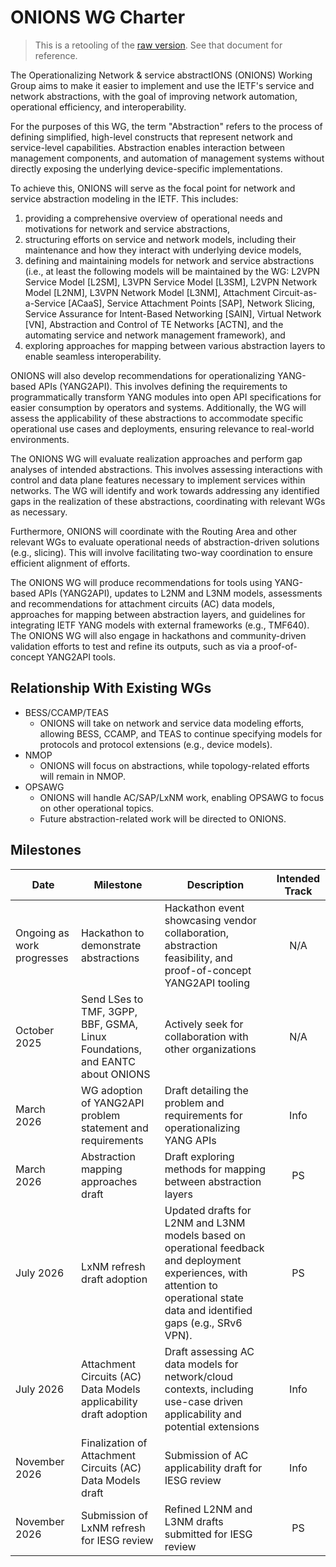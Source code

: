# ONIONS WG Charter

> This is a retooling of the [raw version](onions-raw.md).  See that document for reference.

The Operationalizing Network & service abstractIONS (ONIONS) Working Group aims to make it easier to implement and use the IETF's service and network abstractions, with the goal of improving network automation, operational efficiency, and interoperability.

For the purposes of this WG, the term "Abstraction" refers to the process of defining simplified, high-level constructs that represent network and service-level capabilities. Abstraction enables interaction between management components, and automation of management systems without directly exposing the underlying device-specific implementations.

To achieve this, ONIONS will serve as the focal point for network and service abstraction modeling in the IETF. This includes:

1. providing a comprehensive overview of operational needs and motivations for network and service abstractions,
1. structuring efforts on service and network models, including their maintenance and how they interact with underlying device models,
1. defining and maintaining models for network and service abstractions (i.e., at least the following models will be maintained by the WG: L2VPN Service Model \[L2SM], L3VPN Service Model \[L3SM], L2VPN Network Model \[L2NM], L3VPN Network Model \[L3NM], Attachment Circuit-as-a-Service \[ACaaS], Service Attachment Points \[SAP], Network Slicing, Service Assurance for Intent-Based Networking \[SAIN], Virtual Network \[VN], Abstraction and Control of TE Networks \[ACTN], and the automating service and network management framework), and
1. exploring approaches for mapping between various abstraction layers to enable seamless interoperability.

ONIONS will also develop recommendations for operationalizing YANG-based APIs (YANG2API). This involves defining the requirements to programmatically transform YANG modules into open API specifications for easier consumption by operators and systems. Additionally, the WG will assess the applicability of these abstractions to accommodate specific operational use cases and deployments, ensuring relevance to real-world environments.

The ONIONS WG will evaluate realization approaches and perform gap analyses of intended abstractions. This involves assessing interactions with control and data plane features necessary to implement services within networks. The WG will identify and work towards addressing any identified gaps in the realization of these abstractions, coordinating with relevant WGs as necessary.

Furthermore, ONIONS will coordinate with the Routing Area and other relevant WGs to evaluate operational needs of abstraction-driven solutions (e.g., slicing). This will involve facilitating two-way coordination to ensure efficient alignment of efforts.

The ONIONS WG will produce recommendations for tools using YANG-based APIs (YANG2API), updates to L2NM and L3NM models, assessments and recommendations for attachment circuits (AC) data models, approaches for mapping between abstraction layers, and guidelines for integrating IETF YANG models with external frameworks (e.g., TMF640). The ONIONS WG will also engage in hackathons and community-driven validation efforts to test and refine its outputs, such as via a proof-of-concept YANG2API tools.

## Relationship With Existing WGs

* BESS/CCAMP/TEAS
  * ONIONS will take on network and service data modeling efforts, allowing BESS, CCAMP, and TEAS to continue specifying models for protocols and protocol extensions (e.g., device models).
* NMOP
  * ONIONS will focus on abstractions, while topology-related efforts will remain in NMOP.
* OPSAWG
  * ONIONS will handle AC/SAP/LxNM work, enabling OPSAWG to focus on other operational topics.
  * Future abstraction-related work will be directed to ONIONS.

## Milestones

| Date                      | Milestone | Description | Intended Track |
|---------------------------|-----------| -------------|:--------------:|
| Ongoing as work progresses |Hackathon to demonstrate abstractions |Hackathon event showcasing vendor collaboration, abstraction feasibility, and proof-of-concept YANG2API tooling| N/A|
| October 2025              | Send LSes to TMF, 3GPP, BBF, GSMA, Linux Foundations, and EANTC about ONIONS | Actively seek for collaboration with other organizations|N/A| 
| March 2026                | WG adoption of YANG2API problem statement and requirements | Draft detailing the problem and requirements for operationalizing YANG APIs| Info|
| March 2026               |Abstraction mapping approaches draft |Draft exploring methods for mapping between abstraction layers| PS |
| July 2026                |LxNM refresh draft adoption |Updated drafts for L2NM and L3NM models based on operational feedback and deployment experiences, with attention to operational state data and identified gaps (e.g., SRv6 VPN).| PS|
| July 2026                |Attachment Circuits (AC) Data Models applicability draft adoption |Draft assessing AC data models for network/cloud contexts, including use-case driven applicability and potential extensions| Info |
| November 2026            |Finalization of Attachment Circuits (AC) Data Models draft |Submission of AC applicability draft for IESG review| Info |
| November 2026            |Submission of LxNM refresh for IESG review |Refined L2NM and L3NM drafts submitted for IESG review| PS|
